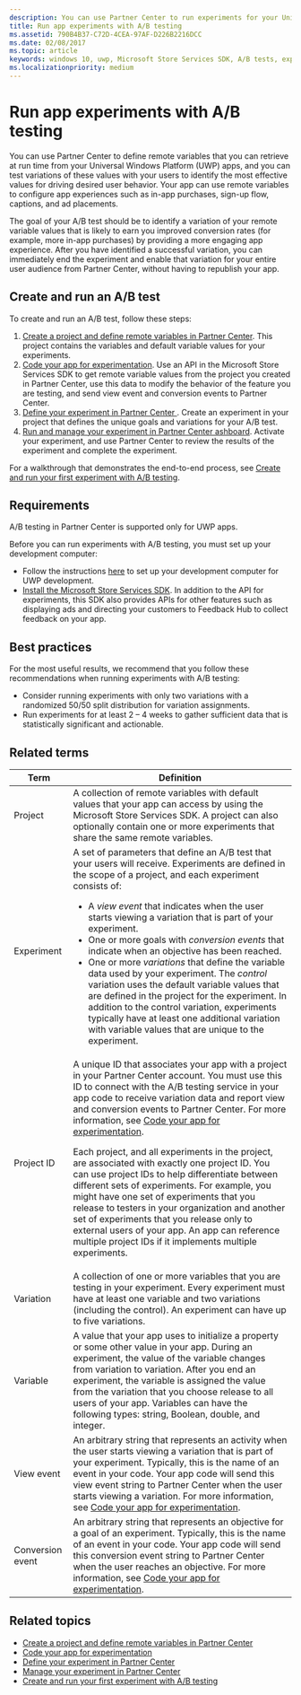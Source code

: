 ```yaml
---
description: You can use Partner Center to run experiments for your Universal Windows Platform (UWP) apps with A/B testing.
title: Run app experiments with A/B testing
ms.assetid: 790B4B37-C72D-4CEA-97AF-D226B2216DCC
ms.date: 02/08/2017
ms.topic: article
keywords: windows 10, uwp, Microsoft Store Services SDK, A/B tests, experiments
ms.localizationpriority: medium
---
```

# Run app experiments with A/B testing

You can use Partner Center to define remote variables that you can retrieve at run time from your Universal Windows Platform (UWP) apps, and you can test variations of these values with your users to identify the most effective values for driving desired user behavior. Your app can use remote variables to configure app experiences such as in-app purchases, sign-up flow, captions, and ad placements.

The goal of your A/B test should be to identify a variation of your remote variable values that is likely to earn you improved conversion rates (for example, more in-app purchases) by providing a more engaging app experience. After you have identified a successful variation, you can immediately end the experiment and enable that variation for your entire user audience from Partner Center, without having to republish your app.

## Create and run an A/B test

To create and run an A/B test, follow these steps:

1. [Create a project and define remote variables in Partner Center](create-a-project-and-define-remote-variables-in-the-dev-center-dashboard.md). This project contains the variables and default variable values for your experiments.  
2. [Code your app for experimentation](code-your-experiment-in-your-app.md). Use an API in the Microsoft Store Services SDK to get remote variable values from the project you created in Partner Center, use this data to modify the behavior of the feature you are testing, and send view event and conversion events to Partner Center.
3. [Define your experiment in Partner Center ](define-your-experiment-in-the-dev-center-dashboard.md). Create an experiment in your project that defines the unique goals and variations for your A/B test.
4. [Run and manage your experiment in Partner Center ashboard](manage-your-experiment.md). Activate your experiment, and use Partner Center to review the results of the experiment and complete the experiment.

For a walkthrough that demonstrates the end-to-end process, see [Create and run your first experiment with A/B testing](create-and-run-your-first-experiment-with-a-b-testing.md).

## Requirements

A/B testing in Partner Center is supported only for UWP apps.

Before you can run experiments with A/B testing, you must set up your development computer:

* Follow the instructions [here](/windows/apps/get-started/get-set-up) to set up your development computer for UWP development.
* [Install the Microsoft Store Services SDK](microsoft-store-services-sdk.md#install-the-sdk). In addition to the API for experiments, this SDK also provides APIs for other features such as displaying ads and directing your customers to Feedback Hub to collect feedback on your app.

## Best practices

For the most useful results, we recommend that you follow these recommendations when running experiments with A/B testing:

* Consider running experiments with only two variations with a randomized 50/50 split distribution for variation assignments.
* Run experiments for at least 2 – 4 weeks to gather sufficient data that is statistically significant and actionable.

<span id="terms"></span>

## Related terms

|  Term  |  Definition  |
|--------|--------------|
| Project    |   A collection of remote variables with default values that your app can access by using the Microsoft Store Services SDK. A project can also optionally contain one or more experiments that share the same remote variables.  |
| Experiment    |   A set of parameters that define an A/B test that your users will receive. Experiments are defined in the scope of a project, and each experiment consists of: <p></p><ul><li>A *view event* that indicates when the user starts viewing a variation that is part of your experiment.</li><li>One or more goals with *conversion events* that indicate when an objective has been reached.</li><li>One or more *variations* that define the variable data used by your experiment. The *control* variation uses the default variable values that are defined in the project for the experiment. In addition to the control variation, experiments typically have at least one additional variation with variable values that are unique to the experiment. </li></ul>          |
| Project ID    |   A unique ID that associates your app with a project in your Partner Center account. You must use this ID to connect with the A/B testing service in your app code to receive variation data and report view and conversion events to Partner Center. For more information, see [Code your app for experimentation](code-your-experiment-in-your-app.md).<p></p><p>Each project, and all experiments in the project, are associated with exactly one project ID. You can use project IDs to help differentiate between different sets of experiments. For example, you might have one set of experiments that you release to testers in your organization and another set of experiments that you release only to external users of your app.  An app can reference multiple project IDs if it implements multiple experiments.</p>         |
| Variation    |   A collection of one or more variables that you are testing in your experiment. Every experiment must have at least one variable and two variations (including the control). An experiment can have up to five variations.           |
| Variable    |  A value that your app uses to initialize a property or some other value in your app. During an experiment, the value of the variable changes from variation to variation. After you end an experiment, the variable is assigned the value from the variation that you choose release to all users of your app. Variables can have the following types: string, Boolean, double, and integer.
| View event    |  An arbitrary string that represents an activity when the user starts viewing a variation that is part of your experiment. Typically, this is the name of an event in your code. Your app code will send this view event string to Partner Center when the user starts viewing a variation. For more information, see [Code your app for experimentation](code-your-experiment-in-your-app.md).
| Conversion event    |  An arbitrary string that represents an objective for a goal of an experiment. Typically, this is the name of an event in your code. Your app code will send this conversion event string to Partner Center when the user reaches an objective. For more information, see [Code your app for experimentation](code-your-experiment-in-your-app.md).  

## Related topics

* [Create a project and define remote variables in Partner Center](create-a-project-and-define-remote-variables-in-the-dev-center-dashboard.md)
* [Code your app for experimentation](code-your-experiment-in-your-app.md)
* [Define your experiment in Partner Center](define-your-experiment-in-the-dev-center-dashboard.md)
* [Manage your experiment in Partner Center](manage-your-experiment.md)
* [Create and run your first experiment with A/B testing](create-and-run-your-first-experiment-with-a-b-testing.md)